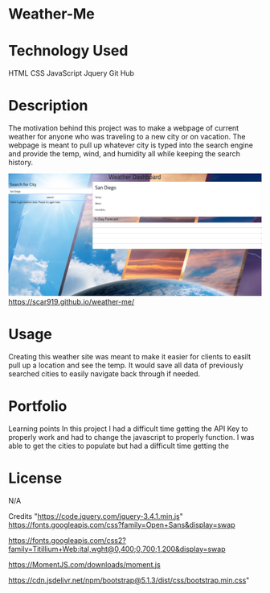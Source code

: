 # Weather-Me

# Technology Used
HTML CSS JavaScript Jquery Git Hub

# Description 
The motivation behind this project was to make a webpage of current weather for anyone who was traveling to a new city or on vacation. The webpage is meant to pull up whatever city is typed into the search engine and provide the temp, wind, and humidity all while keeping the search history.

![screenshot](./assets/img.png)
https://scar919.github.io/weather-me/

# Usage
Creating this weather site was meant to make it easier for clients to easilt pull up a location and see the temp. It would save all data of previously searched cities to easily navigate back through if needed.

# Portfolio
Learning points In this project I had a difficult time getting the API Key to properly work and had to change the javascript to properly function. I was able to get the cities to populate but had a difficult time getting the 

# License
N/A

Credits
"https://code.jquery.com/jquery-3.4.1.min.js" https://fonts.googleapis.com/css?family=Open+Sans&display=swap

https://fonts.googleapis.com/css2?family=Titillium+Web:ital,wght@0,400;0,700;1,200&display=swap

https://MomentJS.com/downloads/moment.js

https://cdn.jsdelivr.net/npm/bootstrap@5.1.3/dist/css/bootstrap.min.css"
  